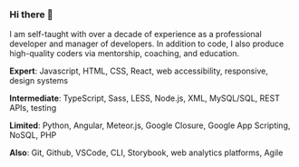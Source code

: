 ### Hi there 👋

I am self-taught with over a decade of experience as a professional developer and manager of developers. In addition to code, I also produce high-quality coders via mentorship, coaching, and education.

**Expert**: Javascript, HTML, CSS, React, web accessibility, responsive, design systems

**Intermediate**: TypeScript, Sass, LESS, Node.js, XML, MySQL/SQL, REST APIs, testing

**Limited**: Python, Angular, Meteor.js, Google Closure, Google App Scripting, NoSQL, PHP

**Also**: Git, Github, VSCode, CLI, Storybook, web analytics platforms, Agile
